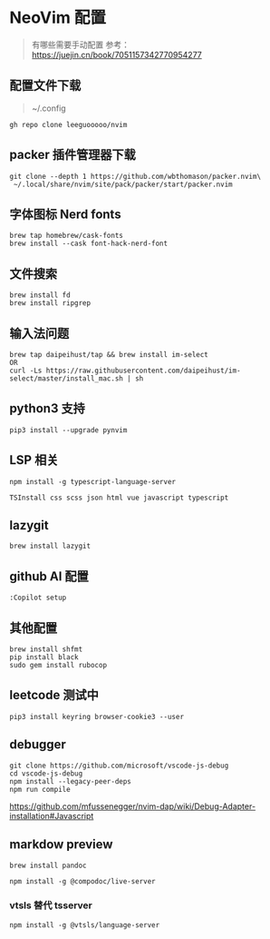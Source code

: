 # NeoVim 配置

> 有哪些需要手动配置
> 参考：https://juejin.cn/book/7051157342770954277

## 配置文件下载

> ~/.config

```
gh repo clone leeguooooo/nvim
```

## packer 插件管理器下载

```
git clone --depth 1 https://github.com/wbthomason/packer.nvim\
 ~/.local/share/nvim/site/pack/packer/start/packer.nvim
```

## 字体图标 Nerd fonts

```
brew tap homebrew/cask-fonts
brew install --cask font-hack-nerd-font
```

## 文件搜索

```
brew install fd
brew install ripgrep
```
## 输入法问题
```
brew tap daipeihust/tap && brew install im-select
OR
curl -Ls https://raw.githubusercontent.com/daipeihust/im-select/master/install_mac.sh | sh
```

## python3 支持
```
pip3 install --upgrade pynvim
```

## LSP 相关
```
npm install -g typescript-language-server
```

```
TSInstall css scss json html vue javascript typescript
```

## lazygit
```
brew install lazygit
```

## github AI 配置
```
:Copilot setup
```

## 其他配置

```
brew install shfmt
pip install black
sudo gem install rubocop
```

## leetcode 测试中
```
pip3 install keyring browser-cookie3 --user

```

## debugger

```
git clone https://github.com/microsoft/vscode-js-debug
cd vscode-js-debug
npm install --legacy-peer-deps
npm run compile
```


https://github.com/mfussenegger/nvim-dap/wiki/Debug-Adapter-installation#Javascript

## markdow preview

```
brew install pandoc

npm install -g @compodoc/live-server

```

### vtsls 替代 tsserver
```
npm install -g @vtsls/language-server
```
